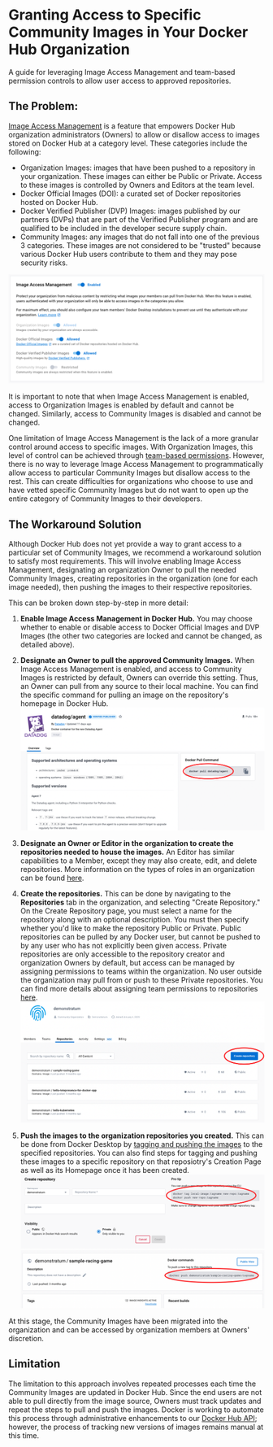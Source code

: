 # Granting Access to Specific Community Images in Your Docker Hub Organization
A guide for leveraging Image Access Management and team-based permission controls to allow user access to approved repositories.

## The Problem:
[Image Access Management](https://docs.docker.com/docker-hub/image-access-management/) is a feature that empowers Docker Hub organization administrators (Owners) to allow or disallow access to images stored on Docker Hub at a category level. These categories include the following:
  * Organization Images: images that have been pushed to a repository in your organization. These images can either be Public or Private. Access to these images is controlled by Owners and Editors at the team level.
  * Docker Official Images (DOI): a curated set of Docker repositories hosted on Docker Hub.
  * Docker Verified Publisher (DVP) Images: images published by our partners (DVPs) that are part of the Verified Publisher program and are qualified to be included in the developer secure supply chain.
  * Community Images: any images that do not fall into one of the previous 3 categories. These images are not considered to be "trusted" because various Docker Hub users contribute to them and they may pose security risks.

![imam overview](./images/imam_overview.png)

It is important to note that when Image Access Management is enabled, access to Organization Images is enabled by default and cannot be changed. Similarly, access to Community Images is disabled and cannot be changed.

One limitation of Image Access Management is the lack of a more granular control around access to specific images. With Organization Images, this level of control can be achieved through [team-based permissions](https://docs.docker.com/docker-hub/manage-a-team/#configure-repository-permissions-for-a-team). However, there is no way to leverage Image Access Management to programmatically allow access to particular Community Images but disallow access to the rest. This can create difficulties for organizations who choose to use and have vetted specific Community Images but do not want to open up the entire category of Community Images to their developers.

## The Workaround Solution

Although Docker Hub does not yet provide a way to grant access to a particular set of Community Images, we recommend a workaround solution to satisfy most requirements. This will involve enabling Image Access Management, designating an organization Owner to pull the needed Community Images, creating repositories in the organization (one for each image needed), then pushing the images to their respective repositories.

This can be broken down step-by-step in more detail:
  1. **Enable Image Access Management in Docker Hub.** You may choose whether to enable or disable access to Docker Official Images and DVP Images (the other two categories are locked and cannot be changed, as detailed above).
     
  2. **Designate an Owner to pull the approved Community Images.** When Image Access Management is enabled, and access to Community Images is restricted by default, Owners can override this setting. Thus, an Owner can pull from any source to their local machine. You can find the specific command for pulling an image on the repository's homepage in Docker Hub.
![image pull instructions](./images/image_pull_instructions.png)

  3. **Designate an Owner or Editor in the organization to create the repositories needed to house the images.** An Editor has similar capabilities to a Member, except they may also create, edit, and delete repositories. More information on the types of roles in an organization can be found [here](https://docs.docker.com/docker-hub/roles-and-permissions/).
     
  4. **Create the repositories.** This can be done by navigating to the **Repositories** tab in the organization, and selecting "Create Repository." On the Create Repository page, you must select a name for the repository along with an optional description. You must then specify whether you'd like to make the repository Public or Private. Public repositories can be pulled by any Docker user, but cannot be pushed to by any user who has not explicitly been given access. Private repositories are only accessible to the repository creator and organization Owners by default, but access can be managed by assigning permissions to teams within the organization. No user outside the organization may pull from or push to these Private repositories. You can find more details about assigning team permissions to repositories [here](https://docs.docker.com/docker-hub/manage-a-team/#configure-repository-permissions-for-a-team).
![create repo button](./images/create_repository_button.png)

  5. **Push the images to the organization repositories you created.** This can be done from Docker Desktop by [tagging and pushing the images](https://docs.docker.com/docker-hub/repos/create/#push-a-docker-container-image-to-docker-hub) to the specified repositories. You can also find steps for tagging and pushing these images to a specific repository on that reposiotry's Creation Page as well as its Homepage once it has been created.
![create repo steps](./images/create_repository_steps.png)
![repo homepage](./images/repo_homepage.png)

At this stage, the Community Images have been migrated into the organization and can be accessed by organization members at Owners' discretion.

## Limitation
The limitation to this approach involves repeated processes each time the Community Images are updated in Docker Hub. Since the end users are not able to pull directly from the image source, Owners must track updates and repeat the steps to pull and push the images. Docker is working to automate this process through administrative enhancements to our [Docker Hub API](https://docs.docker.com/docker-hub/api/latest/); however, the process of tracking new versions of images remains manual at this time.